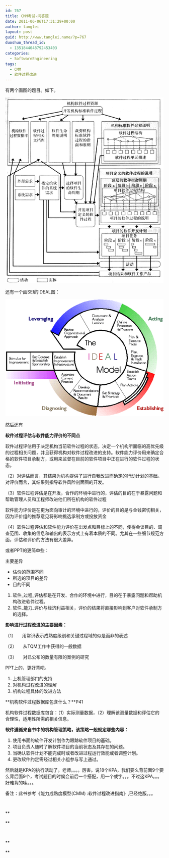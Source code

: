 ```yaml
---
id: 767
title: CMM考试-问答题
date: 2011-06-06T17:31:29+00:00
author: tanglei
layout: post
guid: http://www.tanglei.name/?p=767
duoshuo_thread_id:
  - 1351844048792453403
categories:
  - SoftwareEngineering
tags:
  - CMM
  - 软件过程改进
---
```

有两个画图的题目。如下。

[<img class="aligncenter size-medium wp-image-768" title="organization-software-process" src="/wp-content/uploads/2011/06/organization-software-process.jpg" alt="机构软件过程资源"  />](/wp-content/uploads/2011/06/organization-software-process.jpg)

还有一个画SEI的IDEAL图：

[<img class="aligncenter size-medium wp-image-769" title="ideal" src="/wp-content/uploads/2011/06/ideal.gif" alt="IDEAL模型"  />](/wp-content/uploads/2011/06/ideal.gif)

然后还有

**软件过程评估与软件能力评价的不同点**

软件过程评估用于决定机构当前软件过程的状态，决定一个机构所面临的高优先级的过程相关问题，并且获得机构对软件过程改进的支持。软件能力评价用来确定合格的软件项目承制方，或用来监督在目前的软件项目中正在进行的软件过程的状态。

（2）对评估而言，其结果为机构提供了进行自我改进而确定的行动计划的基础。对评价而言，其结果则指导软件风险剖面图的开发。

（3）软件过程评估是在开发，合作的环境中进行的，评估的目的在于暴露问题和帮助管理人员和工程师改进他们所在机构的软件过程

软件能力评价是在更为面向审计的环境中进行的，评价的目的是与金钱密切相关，因为评价组的推荐意见将影响挑选承制方或投放资金

（4）软件过程评估和软件能力评价在出发点和目标上的不同，使得会谈目的、调查范围、收集的信息和输出的表示方式上有着本质的不同。尤其在一些细节规范方面，评估和评价的方法有很大差异。

或者PPT的更简单些：

主要差异

  * 估价的范围不同
  * 所选的项目的差异
  * 目的不同

  1. 软件_过程_评估都是在开发、合作的环境中进行，目的在于暴露问题和帮助机构改进软件过程。
  2. 软件_能力_评价与经济利益相关，评价的结果将直接影响到客户对软件承制方的选择。

**影响进行过程改进的主要因素：**

（1）     用常识表示成熟度级别和关键过程域的似是而非的表述

（2）     从TQM工作中获得的一般数据

（3）     对已公布的数量有限的案例的研究

PPT上的，更好背吧。

  1. 上机管理部门的支持
  2. 对机构过程改进的理解
  3. 机构过程具体的改进方法

**机构软件过程数据库包含什么？**P41

机构软件过程数据库包含：（1）实际测量数据，（2）理解该测量数据和评估它的合理性，适用性所需的相关信息。

**软件遵循来自书中的机构管理策略，该策略一般规定哪些内容：**

  1. 使用书面的软件开发计划作为跟踪软件项目的基础。
  2. 项目负责人随时了解软件项目的当前状态及其存在的问题。
  3. 当确认软件计划不能完成时或者改进过程运行效能或者调整计划。
  4. 更改软件约定需经过相关小组参与写上通过。

然后就是KPA的执行活动了。老师。。。。厉害。说18个KPA，我们要么背前面9个要么背后面9个，考试题目的时候会前后一个搭配，用一个或字。。。不过这KPA。。。好难背的嗦。。。

备注：此书参考《能力成熟度模型(CMM) :软件过程改进指南》,已经绝版。。。

&nbsp;

**
  
** 

&nbsp;

**
  
**
